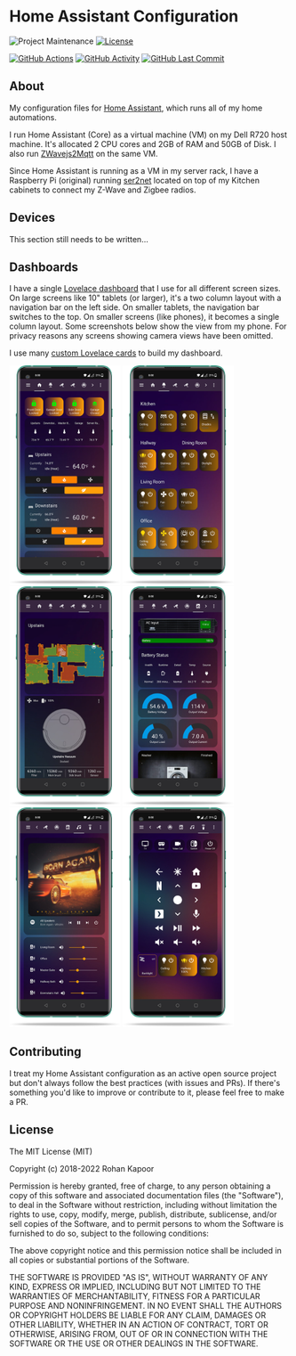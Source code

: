 # Home Assistant Configuration
![Project Maintenance][maintenance-shield]
[![License][license-shield]](LICENSE.md)

[![GitHub Actions][actions-shield]][actions]
[![GitHub Activity][commits-shield]][commits]
[![GitHub Last Commit][last-commit-shield]][commits]

## About

My configuration files for [Home Assistant](https://home-assistant.io), which runs all of my home automations.

I run Home Assistant (Core) as a virtual machine (VM) on my Dell R720 host machine. It's allocated 2 CPU cores and 2GB of RAM and 50GB of Disk. I also run [ZWavejs2Mqtt](https://zwave-js.github.io/zwavejs2mqtt/#/) on the same VM.

Since Home Assistant is running as a VM in my server rack, I have a Raspberry Pi (original) running [ser2net](https://linux.die.net/man/8/ser2net#) located on top of my Kitchen cabinets to connect my Z-Wave and Zigbee radios.

## Devices
This section still needs to be written...
<!-- * HUSBZB-1 for Z-Wave and Zigbee control
*  -->

## Dashboards
I have a single [Lovelace dashboard](dashboards/home.yaml) that I use for all different screen sizes. On large screens like 10" tablets (or larger), it's a two column layout with a navigation bar on the left side. On smaller tablets, the navigation bar switches to the top. On smaller screens (like phones), it becomes a single column layout. Some screenshots below show the view from my phone. For privacy reasons any screens showing camera views have been omitted.

I use many [custom Lovelace cards](www/community) to build my dashboard.

<img alt="Home" src="./docs/img/1.png" width="200"/> <img alt="Lights" src="./docs/img/2.png" width="200"/>
<img alt="Vacuums" src="./docs/img/5.png" width="200"/> <img alt="Appliances" src="./docs/img/6.png" width="200"/>
<img alt="Music" src="./docs/img/7.png" width="200"/> <img alt="TV Remote" src="./docs/img/8.png" width="200"/>

## Contributing

I treat my Home Assistant configuration as an active open source project but don't always follow the best practices (with issues and PRs). If there's something you'd like to improve or contribute to it, please feel free to make a PR.

## License

The MIT License (MIT)

Copyright (c) 2018-2022 Rohan Kapoor

Permission is hereby granted, free of charge, to any person obtaining a copy
of this software and associated documentation files (the "Software"), to deal
in the Software without restriction, including without limitation the rights
to use, copy, modify, merge, publish, distribute, sublicense, and/or sell
copies of the Software, and to permit persons to whom the Software is
furnished to do so, subject to the following conditions:

The above copyright notice and this permission notice shall be included in all
copies or substantial portions of the Software.

THE SOFTWARE IS PROVIDED "AS IS", WITHOUT WARRANTY OF ANY KIND, EXPRESS OR
IMPLIED, INCLUDING BUT NOT LIMITED TO THE WARRANTIES OF MERCHANTABILITY,
FITNESS FOR A PARTICULAR PURPOSE AND NONINFRINGEMENT. IN NO EVENT SHALL THE
AUTHORS OR COPYRIGHT HOLDERS BE LIABLE FOR ANY CLAIM, DAMAGES OR OTHER
LIABILITY, WHETHER IN AN ACTION OF CONTRACT, TORT OR OTHERWISE, ARISING FROM,
OUT OF OR IN CONNECTION WITH THE SOFTWARE OR THE USE OR OTHER DEALINGS IN THE
SOFTWARE.

[commits-shield]: https://img.shields.io/github/commit-activity/y/rohankapoorcom/homeassistant-config.svg
[commits]: https://github.com/rohankapoorcom/homeassistant-config/commits/master
[actions-shield]: https://github.com/rohankapoorcom/homeassistant-config/actions/workflows/check-config.yml/badge.svg
[actions]: https://github.com/rohankapoorcom/homeassistant-config/actions
[home-assistant]: https://home-assistant.io
[issue]: https://github.com/rohankapoorcom/homeassistant-config/issues
[license-shield]: https://img.shields.io/github/license/rohankapoorcom/homeassistant-config.svg
[maintenance-shield]: https://img.shields.io/maintenance/yes/2022.svg
[last-commit-shield]: https://img.shields.io/github/last-commit/rohankapoorcom/homeassistant-config.svg